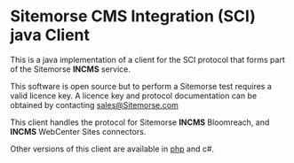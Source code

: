 # Sitemorse CMS Integration (SCI) java Client

This is a java implementation of a client for the SCI protocol that forms part of the Sitemorse **INCMS** service.

This software is open source but to perform a Sitemorse test requires a valid licence key. A licence key and protocol documentation can be obtained by contacting sales@Sitemorse.com

This client handles the protocol for Sitemorse **INCMS** Bloomreach, and **INCMS** WebCenter Sites connectors.

Other versions of this client are available in [php](https://github.com/sitemorse/sci-php) and c#.
